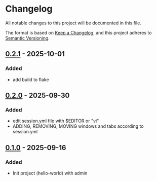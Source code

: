 # Changelog

All notable changes to this project will be documented in this file.

The format is based on [Keep a Changelog](https://keepachangelog.com/en/1.0.0/),
and this project adheres to [Semantic Versioning](https://semver.org/spec/v2.0.0.html).

## [0.2.1](https://github.com/bmblb3/kittylitters/compare/v0.2.0...v0.2.1) - 2025-10-01

### Added

- add build to flake

## [0.2.0](https://github.com/bmblb3/kittylitters/compare/v0.1.0...v0.2.0) - 2025-09-30

### Added

- edit session.yml file with $EDITOR or "vi"
- ADDING, REMOVING, MOVING windows and tabs according to session.yml

## [0.1.0](https://github.com/bmblb3/kittylitters/releases/tag/v0.1.0) - 2025-09-16

### Added

- Init project (hello-world) with admin
